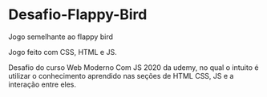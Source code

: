 # Desafio-Flappy-Bird
 Jogo semelhante ao flappy bird


Jogo feito com CSS, HTML e JS.

Desafio do curso Web Moderno Com JS 2020 da udemy, no qual o intuito é utilizar o conhecimento aprendido nas seções de HTML
CSS, JS e a interação entre eles.